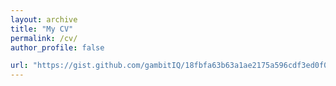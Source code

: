 ```yaml
---
layout: archive
title: "My CV"
permalink: /cv/
author_profile: false

url: "https://gist.github.com/gambitIQ/18fbfa63b63a1ae2175a596cdf3ed0f0.js"
---
```

